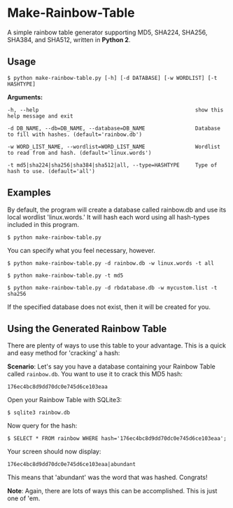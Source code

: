# Make-Rainbow-Table
A simple rainbow table generator supporting MD5, SHA224, SHA256, SHA384, and SHA512, written in **Python 2**.

## Usage

    $ python make-rainbow-table.py [-h] [-d DATABASE] [-w WORDLIST] [-t HASHTYPE]
    
**Arguments:** 

    -h, --help                                                  show this help message and exit
  
    -d DB_NAME, --db=DB_NAME, --database=DB_NAME                Database to fill with hashes. (default='rainbow.db')
                        
    -w WORD_LIST_NAME, --wordlist=WORD_LIST_NAME                Wordlist to read from and hash. (default='linux.words')
                        
    -t md5|sha224|sha256|sha384|sha512|all, --type=HASHTYPE     Type of hash to use. (default='all')


## Examples

By default, the program will create a database called rainbow.db and use its local wordlist 'linux.words.' It will hash each word using all hash-types included in this program.
    
    $ python make-rainbow-table.py

You can specify what you feel necessary, however.
    
    $ python make-rainbow-table.py -d rainbow.db -w linux.words -t all
    
    $ python make-rainbow-table.py -t md5
    
    $ python make-rainbow-table.py -d rbdatabase.db -w mycustom.list -t sha256

If the specified database does not exist, then it will be created for you.

## Using the Generated Rainbow Table

There are plenty of ways to use this table to your advantage. This is a quick and easy method for 'cracking' a hash:

**Scenario**: Let's say you have a database containing your Rainbow Table called `rainbow.db`. You want to use it to crack this MD5 hash:

    176ec4bc8d9dd70dc0e745d6ce103eaa
    
Open your Rainbow Table with SQLite3:

    $ sqlite3 rainbow.db 
    
Now query for the hash:

    $ SELECT * FROM rainbow WHERE hash='176ec4bc8d9dd70dc0e745d6ce103eaa';
    
Your screen should now display:

    176ec4bc8d9dd70dc0e745d6ce103eaa|abundant

This means that 'abundant' was the word that was hashed.
Congrats!

**Note**: Again, there are lots of ways this can be accomplished. This is just one of 'em.
